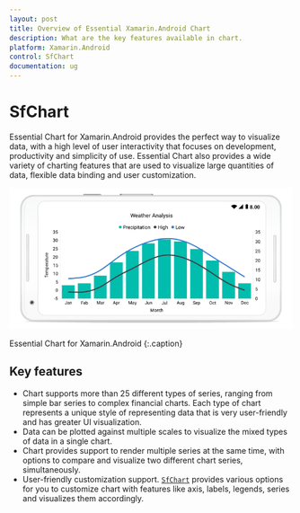 ```yaml
---
layout: post
title: Overview of Essential Xamarin.Android Chart
description: What are the key features available in chart.
platform: Xamarin.Android
control: SfChart
documentation: ug
---
```


# SfChart

Essential Chart for Xamarin.Android provides the perfect way to visualize data, with a high level of user interactivity that focuses on development, productivity and simplicity of use. Essential Chart also provides a wide variety of charting features that are used to visualize large quantities of data, flexible data binding and user customization.


![Overview of Xamarin.Android Chart](Overview_images/Overview_img1.png)                                                                                          

Essential Chart for Xamarin.Android
{:.caption}

## Key features

* Chart supports more than 25 different types of series, ranging from simple bar series to complex financial charts. Each type of chart represents a unique style of representing data that is very user-friendly and has greater UI visualization.
* Data can be plotted against multiple scales to visualize the mixed types of data in a single chart.
* Chart provides support to render multiple series at the same time, with options to compare and visualize two different chart series, simultaneously.
* User-friendly customization support. [`SfChart`](https://help.syncfusion.com/cr/xamarin-android/Com.Syncfusion.Charts.SfChart.html) provides various options for you to customize chart with features like axis, labels, legends, series and visualizes them accordingly. 

